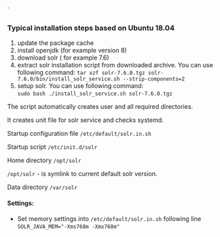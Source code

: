 `
### Typical installation steps based on Ubuntu 18.04

1. update the package cache
2. install openjdk (for example version 8)
3. download solr ( for example 7.6)
4. extract solr installation script from downloaded archive. You can use following command:
`tar xzf solr-7.6.0.tgz solr-7.6.0/bin/install_solr_service.sh --strip-components=2`
5. setup solr. You can use following command:  
`sudo bash ./install_solr_service.sh solr-7.6.0.tgz`

The script automatically creates user and all required directories.

It creates unit file for solr service and checks systemd.

Startup configuration file `/etc/default/solr.in.sh`

Startup script `/etc/init.d/solr`

Home directory `/opt/solr`

`/opt/solr` - is symlink to current default solr version.

Data directory `/var/solr`

#### Settings:
 - Set memory settings into `/etc/default/solr.in.sh`  following line `SOLR_JAVA_MEM="-Xms768m -Xmx768m"`